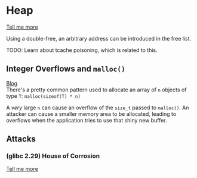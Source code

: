 # Heap

[Tell me more](https://0xabe.io/ctf/exploit/2016/04/24/BlazeCTF-dmail.html)

Using a double-free, an arbitrary address can be introduced in the free list.

TODO: Learn about tcache poisoning, which is related to this.

## Integer Overflows and `malloc()`

[Blog](https://undeadly.org/cgi?action=article&sid=20060330071917)  
There's a pretty common pattern used to allocate an array of `n` objects of type `T`: `malloc(sizeof(T) * n)` 

A _very_ large `n` can cause an overflow of the `size_t` passed to `malloc()`. An attacker can cause a smaller memory area to be allocated, leading to overflows when the application tries to use that shiny new buffer.

## Attacks

### \(glibc 2.29\) House of Corrosion 

[Tell me more](https://github.com/CptGibbon/House-of-Corrosion)

